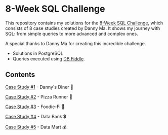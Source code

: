 # 8-Week SQL Challenge
This repository contains my solutions for the [8-Week SQL Challenge](https://8weeksqlchallenge.com/), which consists of 8 case studies created by Danny Ma.
It shows my journey with SQL: from simple queries to more advanced and complex ones.

A special thanks to Danny Ma for creating this incredible challenge.

* Solutions in PostgreSQL
* Queries executed using [DB Fiddle](https://www.db-fiddle.com/f/2rM8RAnq7h5LLDTzZiRWcd/138).

## Contents
[Case Study #1](https://github.com/rodrigueslara/8-week-sql-challenge/blob/main/Case%20Study%20%231%20-%20Danny's%20Diner/README.md) - Danny's Diner :stew:

[Case Study #2](https://github.com/rodrigueslara/8-week-sql-challenge/tree/main/Case%20Study%20%232%20-%20Pizza%20Runner) - Pizza Runner 🍕

[Case Study #3](https://github.com/rodrigueslara/8-week-sql-challenge/blob/main/Case%20Study%20%233%20-%20Foodie-Fi/README.md) - Foodie-Fi 🥑

[Case Study #4](https://github.com/rodrigueslara/8-week-sql-challenge/blob/main/Case%20Study%20%234%20-%20Data%20Bank/README.md) - Data Bank 💲

[Case Study #5](https://github.com/rodrigueslara/8-week-sql-challenge/blob/main/Case%20Study%20%235%20-%20Data%20Mart/README.md) - Data Mart 💰
